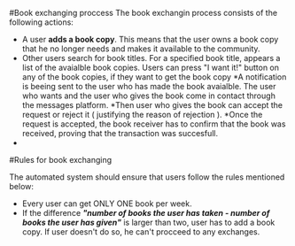 #Book exchanging proccess
The book exchangin process consists of the following actions:
* A user **adds a book copy**. 
This means that the user owns a book copy that he no longer needs and makes it available to the community.
* Other users search for book titles. For a specified book title, appears a list of the avaialble book copies. 
Users can press "I want it!" button on any of the book copies, if they want to get the book copy
*A notification is beeing sent to the user who has made the book avaialble. The user who wants and the user who gives the book come in contact through the messages platform.
*Then user who gives the book can accept the request or reject it ( justifying the reason of rejection ).
*Once the request is accepted, the book receiver has to confirm that the book was received, proving that the transaction was succesfull.
* 
#Rules for book exchanging

The automated system should ensure that users follow the rules mentioned below:

* Every user can get ONLY ONE book per week. 
* If the difference ***"number of books the user has taken - number of books the user has given"*** is larger than two, user has to add a book copy. If user doesn't do so, he can't procceed to any exchanges.
